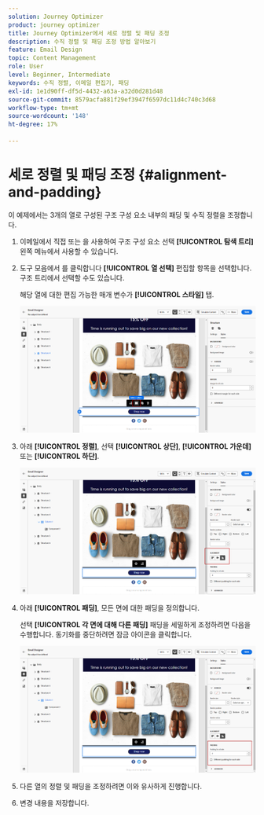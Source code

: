 ```yaml
---
solution: Journey Optimizer
product: journey optimizer
title: Journey Optimizer에서 세로 정렬 및 패딩 조정
description: 수직 정렬 및 패딩 조정 방법 알아보기
feature: Email Design
topic: Content Management
role: User
level: Beginner, Intermediate
keywords: 수직 정렬, 이메일 편집기, 패딩
exl-id: 1e1d90ff-df5d-4432-a63a-a32d0d281d48
source-git-commit: 8579acfa881f29ef3947f6597dc11d4c740c3d68
workflow-type: tm+mt
source-wordcount: '148'
ht-degree: 17%

---
```


# 세로 정렬 및 패딩 조정 {#alignment-and-padding}

이 예제에서는 3개의 열로 구성된 구조 구성 요소 내부의 패딩 및 수직 정렬을 조정합니다.

1. 이메일에서 직접 또는 을 사용하여 구조 구성 요소 선택 **[!UICONTROL 탐색 트리]** 왼쪽 메뉴에서 사용할 수 있습니다.

1. 도구 모음에서 를 클릭합니다 **[!UICONTROL 열 선택]** 편집할 항목을 선택합니다. 구조 트리에서 선택할 수도 있습니다.

   해당 열에 대한 편집 가능한 매개 변수가 **[!UICONTROL 스타일]** 탭.

   ![](assets/alignment_2.png)

1. 아래 **[!UICONTROL 정렬]**, 선택 **[!UICONTROL 상단]**, **[!UICONTROL 가운데]** 또는 **[!UICONTROL 하단]**.

   ![](assets/alignment_3.png)

1. 아래 **[!UICONTROL 패딩]**, 모든 면에 대한 패딩을 정의합니다.

   선택 **[!UICONTROL 각 면에 대해 다른 패딩]** 패딩을 세밀하게 조정하려면 다음을 수행합니다. 동기화를 중단하려면 잠금 아이콘을 클릭합니다.

   ![](assets/alignment_4.png)

1. 다른 열의 정렬 및 패딩을 조정하려면 이와 유사하게 진행합니다.

1. 변경 내용을 저장합니다.
